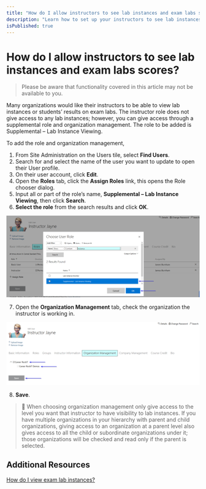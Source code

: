 ```yaml
---
title: "How do I allow instructors to see lab instances and exam labs scores?"
description: "Learn how to set up your instructors to see lab instances and exam labs."
isPublished: true
---
```


# How do I allow instructors to see lab instances and exam labs scores?

> Please be aware that functionality covered in this article may not be available to you.
 
Many organizations would like their instructors to be able to view lab instances or students’ results on exam labs. The instructor role does not give access to any lab instances; however, you can give access through a supplemental role and organization management. The role to be added is Supplemental – Lab Instance Viewing.

To add the role and organization management,
1.	From Site Administration on the Users tile, select **Find Users**.
1.	Search for and select the name of the user you want to update to open their User profile.
1.	On their user account, click **Edit**.
1.	Open the **Roles** tab, click the **Assign Roles** link, this opens the Role chooser dialog.
1.	Input all or part of the role’s name, **Supplemental – Lab Instance Viewing**, then click **Search**.
1.	**Select the role** from the search results and click **OK**.

![](/tms/images/instructor-supplemental-role.png)

7.	Open the **Organization Management** tab, check the organization the instructor is working in. 

![](/tms/images/instructor-org-management.png)

8.	**Save**.

 
> :small_blue_diamond:  When choosing organization management only give access to the level you want that instructor to have visibility to lab instances. If you have multiple organizations in your hierarchy with parent and child organizations, giving access to an organization at a parent level also gives access to all the child or subordinate organizations under it; those organizations will be checked and read only if the parent is selected. 

## Additional Resources

[How do I view exam lab instances?](https://docs.learnondemandsystems.com/tms/tms-administrators/miscellaneous/view-lab-instances.md) 

